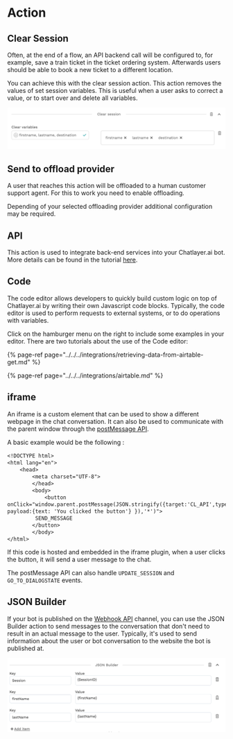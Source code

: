 # Action

## Clear Session

Often, at the end of a flow, an API backend call will be configured to, for example, save a train ticket in the ticket ordering system. Afterwards users should be able to book a new ticket to a different location.

You can achieve this with the clear session action. This action removes the values of set session variables. This is useful when a user asks to correct a value, or to start over and delete all variables.

![](../../../.gitbook/assets/image%20%28262%29.png)

## Send to offload provider

A user that reaches this action will be offloaded to a human customer support agent. For this to work you need to enable offloading.

Depending of your selected offloading provider additional configuration may be required.

## API

This action is used to integrate back-end services into your Chatlayer.ai bot. More details can be found in the tutorial [here](../../../integrations/custom-back-end-integrations/).

## Code

The code editor allows developers to quickly build custom logic on top of Chatlayer.ai by writing their own Javascript code blocks. Typically, the code editor is used to perform requests to external systems, or to do operations with variables.

Click on the hamburger menu on the right to include some examples in your editor. There are two tutorials about the use of the Code editor:

{% page-ref page="../../../integrations/retrieving-data-from-airtable-get.md" %}

{% page-ref page="../../../integrations/airtable.md" %}

## iframe

An iframe is a custom element that can be used to show a different webpage in the chat conversation. It can also be used to communicate with the parent window through the [postMessage API](https://developer.mozilla.org/en-US/docs/Web/API/Window/postMessage).

A basic example would be the following :

```markup
<!DOCTYPE html>
<html lang="en">
	<head>
		<meta charset="UTF-8">
		</head>
		<body>
			<button onClick="window.parent.postMessage(JSON.stringify({target:'CL_API',type:'SEND_MESSAGE', payload:{text: 'You clicked the button'} }),'*')">
         SEND_MESSAGE
        </button>
		</body>
</html>
```

If this code is hosted and embedded in the iframe plugin, when a user clicks the button, it will send a user message to the chat.

The postMessage API can also handle `UPDATE_SESSION` and `GO_TO_DIALOGSTATE` events.

## JSON Builder

If your bot is published on the [Webhook API](../../../channels/webhook-api.md) channel, you can use the JSON Builder action to send messages to the conversation that don't need to result in an actual message to the user. Typically, it's used to send information about the user or bot conversation to the website the bot is published at.

![](../../../.gitbook/assets/image%20%28230%29.png)



